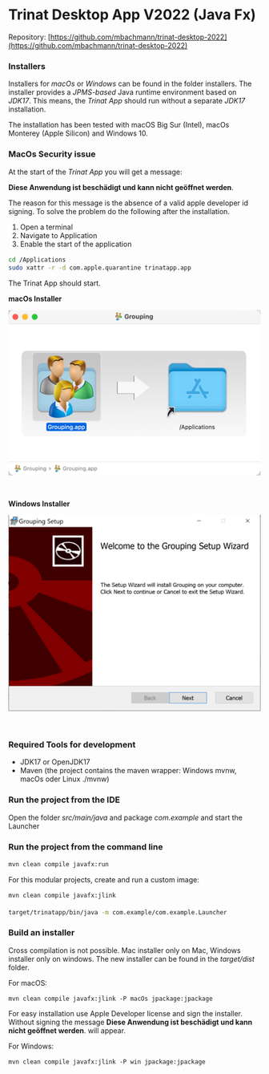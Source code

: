 # Trinat Desktop App V2022 (Java Fx)

Repository: 
[https://github.com/mbachmann/trinat-desktop-2022](https://github.com/mbachmann/trinat-desktop-2022)

### Installers

Installers for _macOs_ or _Windows_ can be found in the folder installers.
The installer provides a _JPMS-based_ Java runtime environment based on _JDK17_.
This means, the _Trinat App_ should run without a separate _JDK17_ installation.

The installation has been tested with macOS Big Sur (Intel),
macOs Monterey (Apple Silicon) and Windows 10.

### MacOs Security issue

At the start of the _Trinat App_ you will get a message:

**Diese Anwendung ist beschädigt und kann nicht geöffnet werden**. 

The reason for this message is the absence of a valid apple developer id signing. 
To solve the problem do the following after the installation. 

1. Open a terminal
2. Navigate to Application
3. Enable the start of the application

```sh
cd /Applications
sudo xattr -r -d com.apple.quarantine trinatapp.app
```

The Trinat App should start.

**macOs Installer**


![assets/macOs.png](assets/macOs.png)

<br/>

**Windows Installer**

![assets/win-installer.png](assets/win-installer.png)

<br/>

### Required Tools for development

- JDK17 or OpenJDK17
- Maven (the project contains the maven wrapper: Windows mvnw, macOs oder Linux ./mvnw)

### Run the project from the IDE

Open the folder _src/main/java_ and package _com.example_ and start the Launcher

### Run the project from the command line

```sh
mvn clean compile javafx:run
```
For this modular projects, create and run a custom image:

```sh
mvn clean compile javafx:jlink

target/trinatapp/bin/java -m com.example/com.example.Launcher
```

### Build an installer

Cross compilation is not possible. Mac installer only on Mac, Windows installer only on windows.
The new installer can be found in the _target/dist_ folder.

For macOS:

```shell
mvn clean compile javafx:jlink -P macOs jpackage:jpackage
```

For easy installation use Apple Developer license and sign the installer. 
Without signing the message **Diese Anwendung ist beschädigt und kann nicht geöffnet werden**. will appear.

For Windows:

```shell
mvn clean compile javafx:jlink -P win jpackage:jpackage
```

